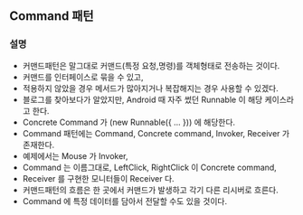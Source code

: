 ## Command 패턴

### 설명

- 커맨드패턴은 말그대로 커맨드(특정 요청,명령)를 객체형태로 전송하는 것이다.
- 커맨드를 인터페이스로 묶을 수 있고,
- 적용하지 않았을 경우 메서드가 많아지거나 복잡해지는 경우 사용할 수 있겠다.
- 블로그를 찾아보다가 알았지만, Android 때 자주 썼던 Runnable 이 해당 케이스라고 한다.
- Concrete Command 가 (new Runnable({ ... })) 에 해당한다.
- Command 패턴에는 Command, Concrete command, Invoker, Receiver 가 존재한다.
- 예제에서는 Mouse 가 Invoker,
- Command 는 이름그대로, LeftClick, RightClick 이 Concrete command,
- Receiver 를 구현한 모니터들이 Receiver 다.
- 커맨드패턴의 흐름은 한 곳에서 커맨드가 발생하고 각기 다른 리시버로 흐른다.
- Command 에 특정 데이터를 담아서 전달할 수도 있을 것이다.
